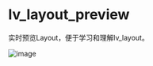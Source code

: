 # lv_layout_preview
实时预览Layout，便于学习和理解lv_layout。

![image](https://github.com/FASTSHIFT/lv_layout_preview/blob/main/example_v7.gif)
